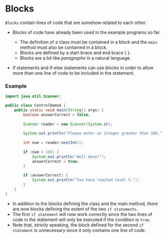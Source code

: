 # Blocks
`Blocks` contain lines of code that are somehow related to each other.
- Blocks of code have already been used in the example programs so far.
  - The definition of a class must be contained in a block and the `main` method must also be contained in a block. 
  - Blocks are defined by a start brace and end brace { }.
  - Blocks are a bit like *paragraphs* in a natural language.

- if statements and if-else statements can use blocks in order to allow more than one line of code to be included in the statement.

### Example
```java
import java.util.Scanner;

public class ControlDemo4 {
	public static void main(String[] args) {
		boolean answerCorrect = false;
		
		Scanner reader = new Scanner(System.in);
		
		System.out.println("Please enter an integer greater than 100.");
		
		int num = reader.nextInt();
		
		if (num > 100) {
			System.out.println("Well done!"); 
			answerCorrect = true;
		}
		
		if (answerCorrect) {
			System.out.println("You have reached level 5.");
		}
	}
}
```
- In addition to the blocks defining the class and the main method, there are now blocks defining the extent of the two `if statements`.
- The first `if statement` will now work correctly since the two lines of code in the statement will only be executed if the condition is `true`.
- Note that, strictly speaking, the block defined for the second `if statement` is unnecessary since it only contains one line of code.
